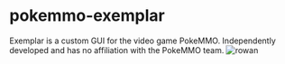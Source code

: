 # pokemmo-exemplar
Exemplar is a custom GUI for the video game PokeMMO. Independently developed and has no affiliation with the PokeMMO team.
![rowan](https://cdn.discordapp.com/attachments/908155147077681232/913178723061223464/welcome_to_exemplar_young_rowan_by_nurverALT6.5.png)
